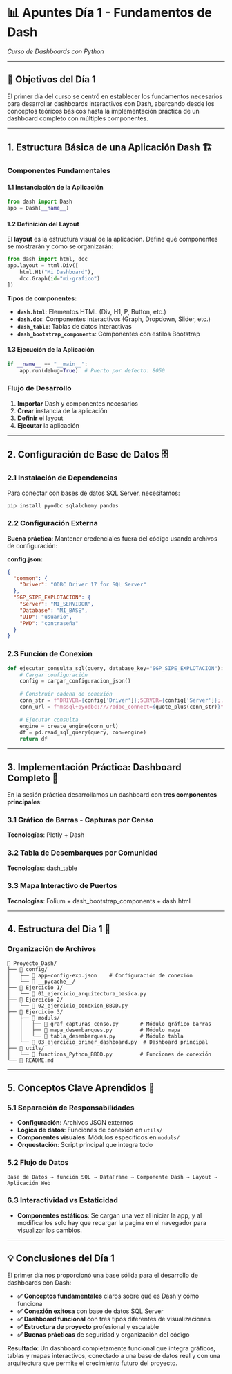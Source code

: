 # 📊 Apuntes Día 1 - Fundamentos de Dash

_Curso de Dashboards con Python_

---

## 🎯 Objetivos del Día 1

El primer día del curso se centró en establecer los fundamentos necesarios para desarrollar dashboards interactivos con Dash, abarcando desde los conceptos teóricos básicos hasta la implementación práctica de un dashboard completo con múltiples componentes.

---

## 1. Estructura Básica de una Aplicación Dash 🏗️

### Componentes Fundamentales

#### 1.1 Instanciación de la Aplicación

```python
from dash import Dash
app = Dash(__name__)
```

#### 1.2 Definición del Layout

El **layout** es la estructura visual de la aplicación. Define qué componentes se mostrarán y cómo se organizarán:

```python
from dash import html, dcc
app.layout = html.Div([
    html.H1("Mi Dashboard"),
    dcc.Graph(id="mi-grafico")
])
```

**Tipos de componentes:**

- **`dash.html`**: Elementos HTML (Div, H1, P, Button, etc.)
- **`dash.dcc`**: Componentes interactivos (Graph, Dropdown, Slider, etc.)
- **`dash_table`**: Tablas de datos interactivas
- **`dash_bootstrap_components`**: Componentes con estilos Bootstrap

#### 1.3 Ejecución de la Aplicación

```python
if __name__ == "__main__":
    app.run(debug=True)  # Puerto por defecto: 8050
```

### Flujo de Desarrollo

1. **Importar** Dash y componentes necesarios
2. **Crear** instancia de la aplicación
3. **Definir** el layout
4. **Ejecutar** la aplicación

---

## 2. Configuración de Base de Datos 🗄️

### 2.1 Instalación de Dependencias

Para conectar con bases de datos SQL Server, necesitamos:

```bash
pip install pyodbc sqlalchemy pandas
```

### 2.2 Configuración Externa

**Buena práctica**: Mantener credenciales fuera del código usando archivos de configuración:

**config.json:**

```json
{
  "common": {
    "Driver": "ODBC Driver 17 for SQL Server"
  },
  "SGP_SIPE_EXPLOTACION": {
    "Server": "MI_SERVIDOR",
    "Database": "MI_BASE",
    "UID": "usuario",
    "PWD": "contraseña"
  }
}
```

### 2.3 Función de Conexión

```python
def ejecutar_consulta_sql(query, database_key="SGP_SIPE_EXPLOTACION"):
    # Cargar configuración
    config = cargar_configuracion_json()
    
    # Construir cadena de conexión
    conn_str = f"DRIVER={config['Driver']};SERVER={config['Server']};..."
    conn_url = f"mssql+pyodbc:///?odbc_connect={quote_plus(conn_str)}"
    
    # Ejecutar consulta
    engine = create_engine(conn_url)
    df = pd.read_sql_query(query, con=engine)
    return df
```

---

## 3. Implementación Práctica: Dashboard Completo 🚀

En la sesión práctica desarrollamos un dashboard con **tres componentes principales**:
### 3.1 Gráfico de Barras - Capturas por Censo

**Tecnologías**: Plotly + Dash
### 3.2 Tabla de Desembarques por Comunidad

**Tecnologías**: dash_table
### 3.3 Mapa Interactivo de Puertos

**Tecnologías**: Folium + dash_bootstrap_components + dash.html

---

## 4. Estructura del Dia 1 📁

### Organización de Archivos

```
📂 Proyecto_Dash/
├── 📁 config/
│   ├── 🔧 app-config-exp.json    # Configuración de conexión
│   └── 📁 __pycache__/
├── 📁 Ejercicio 1/
│   └── 📄 01_ejercicio_arquitectura_basica.py
├── 📁 Ejercicio 2/
│   └── 📄 02_ejercicio_conexion_BBDD.py
├── 📁 Ejercicio 3/
│   ├── 📁 moduls/
│   │   ├── 🐍 graf_capturas_censo.py       # Módulo gráfico barras
│   │   ├── 🐍 mapa_desembarques.py         # Módulo mapa
│   │   └── 🐍 tabla_desembarques.py        # Módulo tabla
│   └── 📄 03_ejercicio_primer_dashboard.py  # Dashboard principal
├── 📁 utils/
│   └── 🐍 functions_Python_BBDD.py         # Funciones de conexión
└── 📄 README.md
```

---

## 5. Conceptos Clave Aprendidos 🎯

### 5.1 Separación de Responsabilidades

- **Configuración**: Archivos JSON externos
- **Lógica de datos**: Funciones de conexión en `utils/`
- **Componentes visuales**: Módulos específicos en `moduls/`
- **Orquestación**: Script principal que integra todo

### 5.2 Flujo de Datos

```
Base de Datos → función SQL → DataFrame → Componente Dash → Layout → Aplicación Web
```

### 6.3 Interactividad vs Estaticidad

- **Componentes estáticos**: Se cargan una vez al iniciar la app, y al modificarlos solo hay que recargar la pagina en el navegador para visualizar los cambios.

---

## 💡 Conclusiones del Día 1

El primer día nos proporcionó una base sólida para el desarrollo de dashboards con Dash:

- **✅ Conceptos fundamentales** claros sobre qué es Dash y cómo funciona
- **✅ Conexión exitosa** con base de datos SQL Server
- **✅ Dashboard funcional** con tres tipos diferentes de visualizaciones
- **✅ Estructura de proyecto** profesional y escalable
- **✅ Buenas prácticas** de seguridad y organización del código

**Resultado**: Un dashboard completamente funcional que integra gráficos, tablas y mapas interactivos, conectado a una base de datos real y con una arquitectura que permite el crecimiento futuro del proyecto.